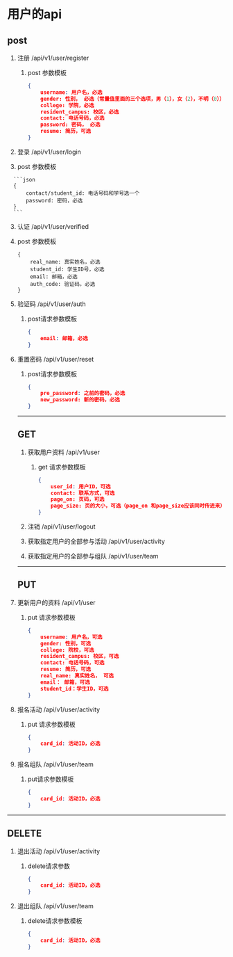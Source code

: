 # 用户的api



## post

1. 注册  /api/v1/user/register

   1. post 参数模板

      ```json
      {
          username: 用户名，必选 
          gender: 性别， 必选（常量值里面的三个选项，男（1），女（2），不明（0））
          college: 学院，必选
          resident_campus: 校区，必选
          contact: 电话号码，必选
          password: 密码， 必选
          resume: 简历，可选
      }
      ```

2.  登录  /api/v1/user/login

   1.  post 参数模板

      ```json
      {
          contact/student_id: 电话号码和学号选一个
          password: 密码，必选
      }
      ```

      

3.  认证 /api/v1/user/verified

   1. post 参数模板

      ```
      {
          real_name: 真实姓名，必选
          student_id: 学生ID号，必选
          email: 邮箱，必选
          auth_code: 验证码，必选
      }
      ```

4. 验证码 /api/v1/user/auth

   1. post请求参数模板

      ```json
      {
          email: 邮箱，必选
      }
      ```

      

5. 重置密码 /api/v1/user/reset

   1. post请求参数模板

      ```json
      {
          pre_password: 之前的密码，必选
          new_password: 新的密码，必选
      }
      ```

   

   ---

   ## GET

   1. 获取用户资料 /api/v1/user

      1. get 请求参数模板

         ```json
         {
             user_id: 用户ID，可选
             contact: 联系方式，可选
             page_on: 页码，可选
             page_size: 页的大小，可选（page_on 和page_size应该同时传进来）
         }
         ```

   2. 注销 /api/v1/user/logout

   3. 获取指定用户的全部参与活动 /api/v1/user/activity

   4. 获取指定用户的全部参与组队 /api/v1/user/team

   ---

   ## PUT

1. 更新用户的资料 /api/v1/user

   1. put 请求参数模板

      ```json
      {
          username: 用户名，可选
          gender: 性别，可选
          college: 院校，可选
          resident_campus: 校区，可选
          contact: 电话号码，可选
          resume: 简历，可选
          real_name: 真实姓名， 可选
          email： 邮箱，可选
          student_id：学生ID，可选
      }
      ```

      

2. 报名活动 /api/v1/user/activity

   1. put 请求参数模板

      ```json
      {
          card_id: 活动ID，必选
      }
      ```

      

3. 报名组队 /api/v1/user/team

   1. put请求参数模板

      ```json
      {
          card_id: 活动ID，必选
      }
      ```

      

---

## DELETE

1. 退出活动 /api/v1/user/activity

   1. delete请求参数

      ```json
      {
          card_id: 活动ID，必选
      }
      ```

      

2. 退出组队 /api/v1/user/team

   1. delete请求参数模板

      ```json
      {
          card_id: 活动ID，必选
      }
      ```

      